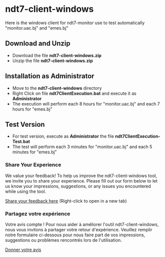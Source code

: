 # ndt7-client-windows
Here is the windows client for ndt7-monitor use to test automatically "monitor.uac.bj" and "emes.bj"

## Download and Unzip
- Download the file **ndt7-client-windows.zip**
- Unzip the file **ndt7-client-windows.zip**

## Installation as Administrator
- Move to the **ndt7-client-windows** directory
- Right Click on file **ndt7ClientExecution.bat** and execute it as **Administrator**
- The execution will perform each 8 hours for "monitor.uac.bj" and each 7 hours for "emes.bj"

## Test Version
- For test version, execute as **Administrator** the file **ndt7ClientExecution-Test.bat**
- The test will perform each 3 minutes for "monitor.uac.bj" and each 5 minutes for "emes.bj"

### Share Your Experience

We value your feedback! To help us improve the ndt7-client-windows tool, we invite you to share your experience. Please fill out our form below to let us know your impressions, suggestions, or any issues you encountered while using the tool.

[Share your feedback here](https://forms.gle/vmhRqiCb2odJasdT6) (Right-click to open in a new tab)

### Partagez votre expérience

Votre avis compte ! Pour nous aider à améliorer l'outil ndt7-client-windows, nous vous invitons à partager votre retour d'expérience. Veuillez remplir notre formulaire ci-dessous pour nous faire part de vos impressions, suggestions ou problèmes rencontrés lors de l'utilisation.

[Donner votre avis](https://forms.gle/vmhRqiCb2odJasdT6)
